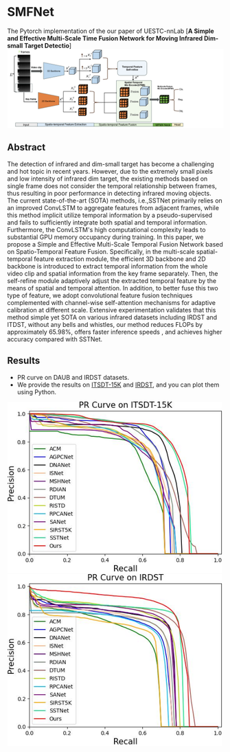 # SMFNet
The Pytorch implementation of the our paper of UESTC-nnLab [**A Simple and Effective Multi-Scale Time Fusion Network for Moving Infrared Dim-small Target Detectio**]
![outline](./readme/method.png)

## Abstract
The detection of infrared and dim-small target has become a challenging and hot topic in recent years. However, due to  the extremely small pixels and low intensity of infrared dim target, the existing methods based on single frame does not consider the temporal relationship between frames, thus resulting in poor performance in  detecting infrared moving objects. The current state-of-the-art (SOTA) methods, i.e.,SSTNet primarily relies on an improved ConvLSTM to aggregate features from adjacent frames, while this method implicit utilize temporal information by a pseudo-supervised and  fails to sufficiently integrate both spatial and temporal information. Furthermore, the ConvLSTM's high computational complexity leads to substantial GPU memory occupancy during training. In this paper, we propose  a Simple and Effective Multi-Scale Temporal Fusion Network based on Spatio-Temporal Feature Fusion. Specifically,  in the multi-scale spatial-temporal feature extraction module,  the efficient 3D backbone and 2D backbone  is introduced to extract  temporal information from the whole video clip and spatial information from the key frame separately. Then, the self-refine module adaptively adjust the extracted temporal feature by the means of spatial and temporal attention.  In addition, to better fuse this two type of feature, we adopt convolutional feature fusion techniques complemented with channel-wise self-attention mechanisms for adaptive calibration at different scale. Extensive experimentation validates that this method simple yet  SOTA on various infrared datasets including IRDST and ITDST, without any bells and whistles,  our method reduces FLOPs by approximately 65.98\%, offers faster inference speeds , and achieves higher accuracy compared with SSTNet.


## Results

- PR curve on DAUB and IRDST datasets.
- We provide the results on [ITSDT-15K](./readme/ITDST_results) and [IRDST](./readme/IRDST_results), and you can plot them using Python.

<img src="/readme/ITSDT_PR.jpg" width="500px">
<img src="/readme/IRDST_PR.jpg" width="500px">